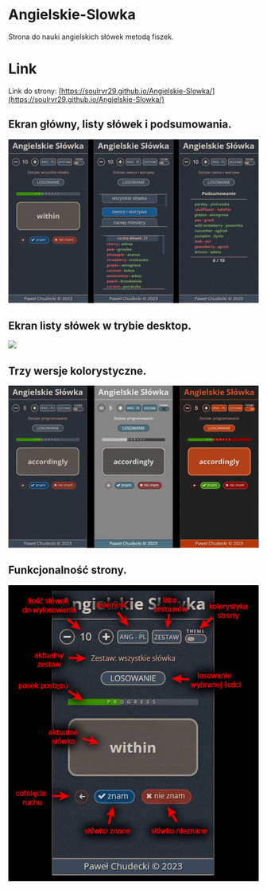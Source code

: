 # Angielskie-Slowka
Strona do nauki angielskich słówek metodą fiszek.

# Link
Link do strony: [https://soulrvr29.github.io/Angielskie-Slowka/](https://soulrvr29.github.io/Angielskie-Slowka/)

## Ekran główny, listy słówek i podsumowania.
![](screens/screen-mobile.jpg)

## Ekran listy słówek w trybie desktop.
![](screens/lista-zestawów-desktop.jpeg)

## Trzy wersje kolorystyczne.
![](screens/kolorystyka.jpg)

## Funkcjonalność strony.
![](screens/opis.jpg)
